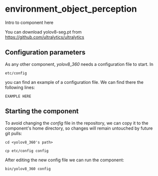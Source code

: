 # environment_object_perception
Intro to component here

You can download yolov8-seg.pt from https://github.com/ultralytics/ultralytics 

## Configuration parameters
As any other component, *yolov8_360* needs a configuration file to start. In
```
etc/config
```
you can find an example of a configuration file. We can find there the following lines:
```
EXAMPLE HERE
```

## Starting the component
To avoid changing the *config* file in the repository, we can copy it to the component's home directory, so changes will remain untouched by future git pulls:

```
cd <yolov8_360's path> 
```
```
cp etc/config config
```

After editing the new config file we can run the component:

```
bin/yolov8_360 config
```
